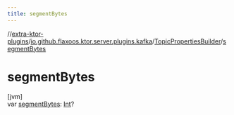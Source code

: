 ```yaml
---
title: segmentBytes
---
```


//[extra-ktor-plugins](../../../index.md)/[io.github.flaxoos.ktor.server.plugins.kafka](../index.md)/[TopicPropertiesBuilder](index.md)/[segmentBytes](segment-bytes.md)

# segmentBytes

[jvm]\
var [segmentBytes](segment-bytes.md): [Int](https://kotlinlang.org/api/latest/jvm/stdlib/kotlin/-int/index.md)?




